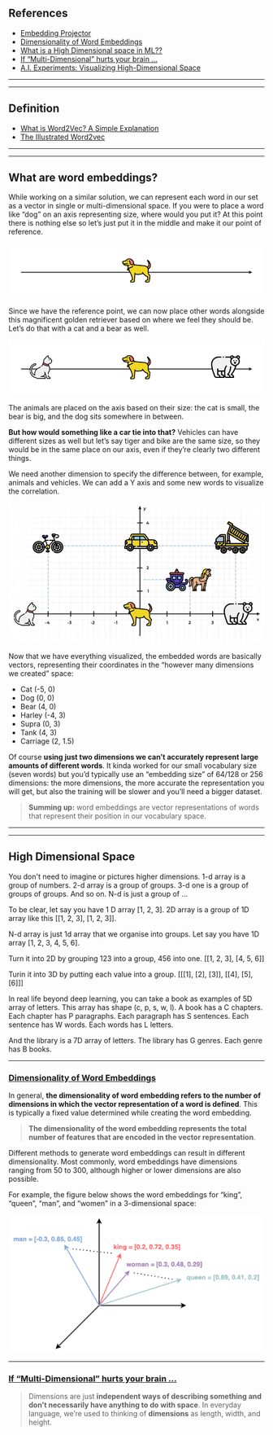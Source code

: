 ## References
- [Embedding Projector](https://projector.tensorflow.org/)
- [Dimensionality of Word Embeddings](https://www.baeldung.com/cs/dimensionality-word-embeddings)
- [What is a High Dimensional space in ML??](https://www.reddit.com/r/learnmachinelearning/comments/t2e5sx/what_is_a_high_dimensional_space_in_ml/)
- [If “Multi-Dimensional” hurts your brain …](https://towardsdatascience.com/if-multi-dimensional-hurts-your-brain-c137c9c572d6)
- [A.I. Experiments: Visualizing High-Dimensional Space](https://www.youtube.com/watch?v=wvsE8jm1GzE)

----
----

## Definition
- [What is Word2Vec? A Simple Explanation](https://www.youtube.com/watch?v=hQwFeIupNP0)
- [The Illustrated Word2vec](http://jalammar.github.io/illustrated-word2vec/)

---
---

## What are word embeddings?

While working on a similar solution, we can represent each word in our set as a vector in single or multi-dimensional space. If you were to place a word like “dog” on an axis representing size, where would you put it? At this point there is nothing else so let’s just put it in the middle and make it our point of reference.

![What are word embeddings?](word-embedding.png)

Since we have the reference point, we can now place other words alongside this magnificent golden retriever based on where we feel they should be. Let’s do that with a cat and a bear as well.

![ words embeddings](word-embedding-1.png)

The animals are placed on the axis based on their size: the cat is small, the bear is big, and the dog sits somewhere in between.

**But how would something like a car tie into that?** Vehicles can have different sizes as well but let’s say tiger and bike are the same size, so they would be in the same place on our axis, even if they’re clearly two different things.

We need another dimension to specify the difference between, for example, animals and vehicles. We can add a Y axis and some new words to visualize the correlation.

![Word embedding tensorflow](word-embedding-2.png)

Now that we have everything visualized, the embedded words are basically vectors, representing their coordinates in the “however many dimensions we created” space:

-   Cat (-5, 0)
-   Dog (0, 0)
-   Bear (4, 0)
-   Harley (-4, 3)
-   Supra (0, 3)
-   Tank (4, 3)
-   Carriage (2, 1.5)

Of course **using just two dimensions we can’t accurately represent large amounts of different words**. It kinda worked for our small vocabulary size (seven words) but you’d typically use an “embedding size” of 64/128 or 256 dimensions: the more dimensions, the more accurate the representation you will get, but also the training will be slower and you’ll need a bigger dataset.

> **Summing up:** word embeddings are vector representations of words that represent their position in our vocabulary space.


---
---

## High Dimensional Space

You don't need to imagine or pictures higher dimensions. 1-d array is a group of numbers. 2-d array is a group of groups. 3-d one is a group of groups of groups. And so on. N-d is just a group of ...

To be clear, let say you have 1 D array [1, 2, 3]. 2D array is a group of 1D array like this [[1, 2, 3], [1, 2, 3]].

N-d array is just 1d array that we organise into groups. Let say you have 1D array [1, 2, 3, 4, 5, 6].

Turn it into 2D by grouping 123 into a group, 456 into one. [[1, 2, 3], [4, 5, 6]]

Turin it into 3D by putting each value into a group. [[[1], [2], [3]], [[4], [5], [6]]]

In real life beyond deep learning, you can take a book as examples of 5D array of letters. This array has shape (c, p, s, w, l). A book has a C chapters. Each chapter has P paragraphs. Each paragraph has S sentences. Each sentence has W words. Each words has L letters.

And the library is a 7D array of letters. The library has G genres. Each genre has B books.


----
### [Dimensionality of Word Embeddings](https://www.baeldung.com/cs/dimensionality-word-embeddings)

In general, **the dimensionality of word embedding refers to the number of dimensions in which the vector representation of a word is defined**. This is typically a fixed value determined while creating the word embedding. 
> **The dimensionality of the word embedding represents the total number of features that are encoded in the vector representation**.

Different methods to generate word embeddings can result in different dimensionality. Most commonly, word embeddings have dimensions ranging from 50 to 300, although higher or lower dimensions are also possible.

For example, the figure below shows the word embeddings for “king”, “queen”, “man”, and “women” in a 3-dimensional space:

![](3-dimensional-space.png)

---
### [If “Multi-Dimensional” hurts your brain …](https://towardsdatascience.com/if-multi-dimensional-hurts-your-brain-c137c9c572d6)

> Dimensions are just **independent ways of describing something and don’t necessarily have anything to do with space**. In everyday language, we’re used to thinking of **dimensions** as length, width, and height.

